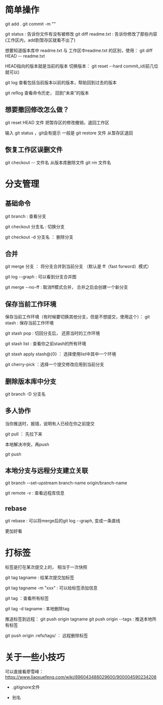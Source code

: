 # 简单操作
git add .
git commit -m ""


git status : 告诉你文件有没有被修改
git diff readme.txt : 告诉你修改了那些内容(工作区内，add到暂存区就看不出了)

想要知道版本库中 readme.txt 与 工作区中readme.txt 的区别，使用：
git diff HEAD -- readme.txt

HEAD指向的版本就是当前的版本
切换版本：
git reset --hard commit_id(前几位就可以)

git log 查看包括当前版本以前的版本，帮助回到过去的版本

git reflog 查看命令历史， 回到“未来”的版本


## 想要撤回修改怎么做？
git reset HEAD 文件  把暂存区的修改撤销，退回工作区

输入 git status ，git会有提示
一般是
    git restore  文件 从暂存区退回


## 恢复工作区误删文件
git checkout -- 文件名 
从版本库删除文件 git rm 文件名



# 分支管理
## 基础命令
git branch : 查看分支

git checkout 分支名 : 切换分支

git checkout -d 分支名 ： 删除分支

## 合并
git merge 分支 ： 将分支合并到当前分支 （默认是 ff（fast forword）模式）

git log --graph : 可以看到分支合并图

git merge --no-ff : 取消ff模式合并， 合并之后会创建一个新分支

## 保存当前工作环境
保存当前工作环境（有时候要切换其他分支，但是不想提交，使用这个）：
git stash : 保存当前工作环境

git stash pop : 切回分支后， 还原当时的工作环境

git stash list : 查看你之前stash的所有环境

git stash apply stash@{0} ： 选择使用list中其中一个环境

git cherry-pick <commit> ：选择一个提交修改应用到当前分支

## 删除版本库中分支
git branch -D 分支名

## 多人协作
当你推送时，报错，说明有人已经在你之前提交

git pull ： 先拉下来

本地解决冲突，再push

git push


## 本地分支与远程分支建立关联
git branch --set-upstream branch-name origin/branch-name

git remote -v : 查看远程库信息


## rebase

git rebase : 可以将merge后的git log --graph, 变成一条直线

更加好看

# 打标签

标签是打在某次提交上的， 相当于一次快照

git tag tagname <commit> : 给某次提交加标签

git tag tagname -m "xxx" : 可以给标签添加信息

git tag ：查看所有标签

git tag -d  tagname : 本地删除tag

推送标签到远程：
git push origin tagname
git push origin --tags : 推送本地所有标签


git push origin :refs/tags/<tagname> ： 远程删除标签


# 关于一些小技巧

可以直接看廖雪峰：https://www.liaoxuefeng.com/wiki/896043488029600/900004590234208
- .gitignore文件

- 别名
